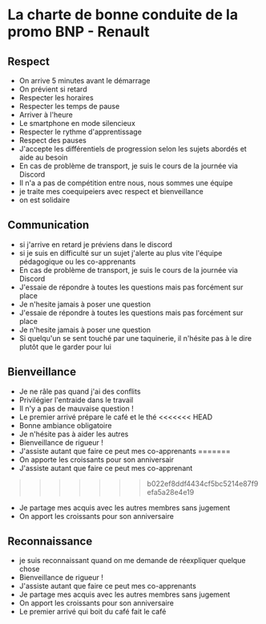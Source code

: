 # La charte de bonne conduite de la promo BNP - Renault

## Respect

- On arrive 5 minutes avant le démarrage
- On prévient si retard
- Respecter les horaires
- Respecter les temps de pause
- Arriver à l'heure
- Le smartphone en mode silencieux
- Respecter le rythme d'apprentissage
- Respect des pauses
- J'accepte les différentiels de progression selon les sujets abordés et aide au besoin
- En cas de problème de transport, je suis le cours de la journée via Discord
- Il n'a a pas de compétition entre nous, nous sommes une équipe
- je traite mes coequipeiers avec respect et bienveillance
- on est solidaire



## Communication


- si j'arrive en retard je préviens dans le discord
- si je suis en difficulté sur un sujet j'alerte au plus vite l'équipe pédagogique ou les co-apprenants
- En cas de problème de transport, je suis le cours de la journée via Discord
- J'essaie de répondre à toutes les questions mais pas forcément sur place
- Je n'hesite jamais à poser une question
- J'essaie de répondre à toutes les questions mais pas forcément sur place
- Je n'hesite jamais à poser une question
- Si quelqu'un se sent touché par une taquinerie, il n'hésite pas à le dire plutôt que le garder pour lui



## Bienveillance

- Je ne râle pas quand j'ai des conflits
- Privilégier l'entraide dans le travail
- Il n'y a pas de mauvaise question !
- Le premier arrivé prépare le café et le thé
<<<<<<< HEAD
- Bonne ambiance obligatoire
- Je n'hésite pas à aider les autres
- Bienveillance de rigueur !
- J'assiste autant que faire ce peut mes co-apprenants
=======
- On apporte les croissants pour son anniversair
- J'assiste autant que faire ce peut mes co-apprenant
>>>>>>> b022ef8ddf4434cf5bc5214e87f9efa5a28e4e19
- Je partage mes acquis avec les autres membres sans jugement 
- On apport les croissants pour son anniversaire
 
## Reconnaissance

- je suis reconnaissant quand on me demande de réexpliquer quelque chose
- Bienveillance de rigueur !
- J'assiste autant que faire ce peut mes co-apprenants
- Je partage mes acquis avec les autres membres sans jugement 
- On apport les croissants pour son anniversaire
- Le premier arrivé qui boit du café fait le café 
